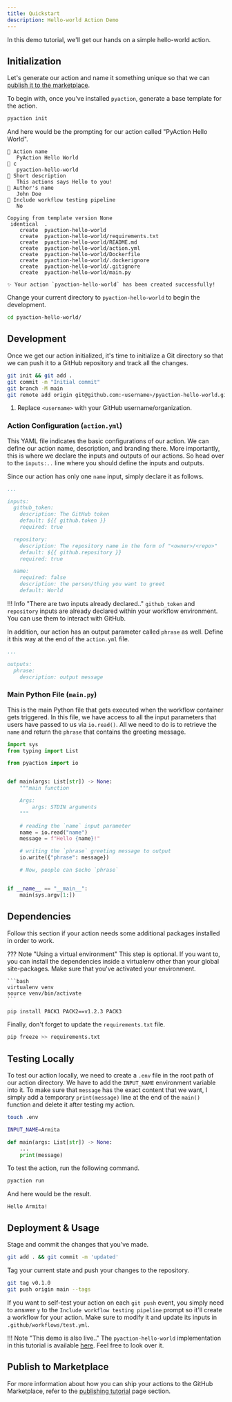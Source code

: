 ```yaml
---
title: Quickstart
description: Hello-world Action Demo
---
```


In this demo tutorial, we'll get our hands on a simple hello-world action.

## Initialization
Let's generate our action and name it something unique so that we can [publish it to the marketplace](tutorial.md#publishing).

To begin with, once you've installed `pyaction`, generate a base template for the action.

```bash
pyaction init
```

And here would be the prompting for our action called "PyAction Hello World".

``` { .plaintext .no-copy }
🎤 Action name
   PyAction Hello World
🎤 c
   pyaction-hello-world
🎤 Short description
   This actions says Hello to you!
🎤 Author's name
   John Doe
🎤 Include workflow testing pipeline
   No

Copying from template version None
 identical  .
    create  pyaction-hello-world
    create  pyaction-hello-world/requirements.txt
    create  pyaction-hello-world/README.md
    create  pyaction-hello-world/action.yml
    create  pyaction-hello-world/Dockerfile
    create  pyaction-hello-world/.dockerignore
    create  pyaction-hello-world/.gitignore
    create  pyaction-hello-world/main.py

✨ Your action `pyaction-hello-world` has been created successfully!
```

Change your current directory to `pyaction-hello-world` to begin the development.

```bash
cd pyaction-hello-world/
```

## Development
Once we get our action initialized, it's time to initialize a Git directory so that we can push it to a GitHub repository and track all the changes.

```bash
git init && git add .
git commit -m "Initial commit"
git branch -M main
git remote add origin git@github.com:<username>/pyaction-hello-world.git #(1)
```

1.  Replace `<username>` with your GitHub username/organization.

### Action Configuration (`action.yml`)
This YAML file indicates the basic configurations of our action. We can define our action name, description, and branding there. More importantly, this is where we declare the inputs and outputs of our actions. So head over to the `inputs:..` line where you should define the inputs and outputs.

Since our action has only one `name` input, simply declare it as follows.

```yaml title="pyaction-hello-world/action.yml" hl_lines="14-17"
...

inputs:
  github_token:
    description: The GitHub token
    default: ${{ github.token }}
    required: true

  repository:
    description: The repository name in the form of "<owner>/<repo>"
    default: ${{ github.repository }}
    required: true

  name:
    required: false
    description: the person/thing you want to greet
    default: World
```

!!! Info "There are two inputs already declared.."
    `github_token` and `repository` inputs are already declared within your workflow environment. You can use them to interact with GitHub.

In addition, our action has an output parameter called `phrase` as well. Define it this way at the end of the `action.yml` file.

```yaml
...

outputs:
  phrase:
    description: output message
```

### Main Python File (`main.py`)
This is the main Python file that gets executed when the workflow container gets triggered. In this file, we have access to all the input parameters that users have passed to us via `io.read()`. All we need to do is to retrieve the `name` and return the `phrase` that contains the greeting message.

```python title="pyaction-hello-world/main.py" linenums="1"
import sys
from typing import List

from pyaction import io


def main(args: List[str]) -> None:
    """main function

    Args:
        args: STDIN arguments
    """

    # reading the `name` input parameter
    name = io.read("name")
    message = f"Hello {name}!"

    # writing the `phrase` greeting message to output
    io.write({"phrase": message})

    # Now, people can $echo `phrase`


if __name__ == "__main__":
    main(sys.argv[1:])

```

## Dependencies
Follow this section if your action needs some additional packages installed in order to work.

??? Note "Using a virtual environment"
    This step is optional. If you want to, you can install the dependencies inside a virtualenv other than your global site-packages. Make sure that you've activated your environment.

    ```bash
    virtualenv venv
    source venv/bin/activate
    ```

```bash
pip install PACK1 PACK2==v1.2.3 PACK3
```

Finally, don't forget to update the `requirements.txt` file.

```bash
pip freeze >> requirements.txt
```

## Testing Locally
To test our action locally, we need to create a `.env` file in the root path of our action directory. We have to add the `INPUT_NAME` environment variable into it. To make sure that `message` has the exact content that we want, I simply add a temporary `print(message)` line at the end of the `main()` function and delete it after testing my action.

```bash
touch .env
```

```bash title="pyaction-hello-world/.env"
INPUT_NAME=Armita
```

```python title="pyaction-hello-world/main.py" hl_lines="3"
def main(args: List[str]) -> None:
    ...
    print(message)
```

To test the action, run the following command.

```bash
pyaction run
```

And here would be the result.

``` { .bash .no-copy }
Hello Armita!
```

## Deployment & Usage
Stage and commit the changes that you've made.

```bash
git add . && git commit -m 'updated'
```

Tag your current state and push your changes to the repository.

```bash
git tag v0.1.0
git push origin main --tags
```

If you want to self-test your action on each `git push` event, you simply need to answer `y` to the `Include workflow testing pipeline` prompt so it'll create a workflow for your action. Make sure to modify it and update its inputs in `.github/workflows/test.yml`.

!!! Note "This demo is also live.."
    The `pyaction-hello-world` implementation in this tutorial is available [here](https://github.com/lnxpy/pyaction-hello-world). Feel free to look over it.

## Publish to Marketplace
For more information about how you can ship your actions to the GitHub Marketplace, refer to the [publishing tutorial](tutorial.md#publishing) page section.
